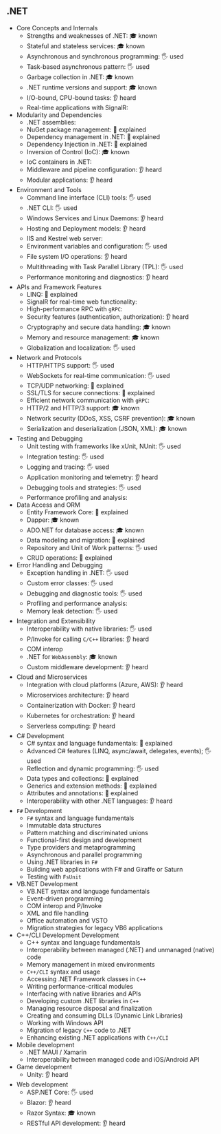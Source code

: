 ## .NET

- Core Concepts and Internals
  - Strengths and weaknesses of .NET: 🎓 known
  - Stateful and stateless services: 🎓 known
  - Asynchronous and synchronous programming: 🖐️ used
  - Task-based asynchronous pattern: 🖐️ used
  - Garbage collection in .NET: 🎓 known
  - .NET runtime versions and support: 🎓 known
  - I/O-bound, CPU-bound tasks: 👂 heard
  - Real-time applications with SignalR: 
- Modularity and Dependencies
  - .NET assemblies: 
  - NuGet package management: 🙋 explained
  - Dependency management in .NET: 🙋 explained
  - Dependency Injection in .NET: 🙋 explained
  - Inversion of Control (IoC): 🎓 known
  - IoC containers in .NET:
  - Middleware and pipeline configuration: 👂 heard
  - Modular applications: 👂 heard
- Environment and Tools
  - Command line interface (CLI) tools: 🖐️ used
  - .NET CLI: 🖐️ used
  - Windows Services and Linux Daemons: 👂 heard
  - Hosting and Deployment models: 👂 heard
  - IIS and Kestrel web server:
  - Environment variables and configuration: 🖐️ used
  - File system I/O operations: 👂 heard
  - Multithreading with Task Parallel Library (TPL): 🖐️ used
  - Performance monitoring and diagnostics: 👂 heard
- APIs and Framework Features
  - LINQ: 🙋 explained 
  - SignalR for real-time web functionality: 
  - High-performance RPC with `gRPC`:
  - Security features (authentication, authorization): 👂 heard
  - Cryptography and secure data handling: 🎓 known
  - Memory and resource management: 🎓 known
  - Globalization and localization: 🖐️ used
- Network and Protocols
  - HTTP/HTTPS support: 🖐️ used
  - WebSockets for real-time communication: 🖐️ used
  - TCP/UDP networking: 🙋 explained 
  - SSL/TLS for secure connections: 🙋 explained 
  - Efficient network communication with `gRPC`:
  - HTTP/2 and HTTP/3 support: 🎓 known
  - Network security (DDoS, XSS, CSRF prevention): 🎓 known
  - Serialization and deserialization (JSON, XML): 🎓 known
- Testing and Debugging
  - Unit testing with frameworks like xUnit, NUnit: 🖐️ used
  - Integration testing: 🖐️ used
  - Logging and tracing: 🖐️ used
  - Application monitoring and telemetry: 👂 heard
  - Debugging tools and strategies: 🖐️ used
  - Performance profiling and analysis: 
- Data Access and ORM
  - Entity Framework Core: 🙋 explained 
  - Dapper: 🎓 known
  - ADO.NET for database access: 🎓 known
  - Data modeling and migration: 🙋 explained 
  - Repository and Unit of Work patterns: 🖐️ used
  - CRUD operations: 🙋 explained 
- Error Handling and Debugging
  - Exception handling in .NET: 🖐️ used
  - Custom error classes: 🖐️ used
  - Debugging and diagnostic tools: 🖐️ used
  - Profiling and performance analysis:
  - Memory leak detection: 🖐️ used
- Integration and Extensibility
  - Interoperability with native libraries: 🖐️ used
  - P/Invoke for calling `C/C++` libraries: 👂 heard
  - COM interop
  - .NET for `WebAssembly`: 🎓 known
  - Custom middleware development: 👂 heard
- Cloud and Microservices
  - Integration with cloud platforms (Azure, AWS): 👂 heard
  - Microservices architecture: 👂 heard
  - Containerization with Docker: 👂 heard
  - Kubernetes for orchestration: 👂 heard
  - Serverless computing: 👂 heard
- C# Development
  - C# syntax and language fundamentals: 🙋 explained
  - Advanced C# features (LINQ, async/await, delegates, events); 🖐️ used
  - Reflection and dynamic programming: 🖐️ used
  - Data types and collections: 🙋 explained
  - Generics and extension methods: 🙋 explained
  - Attributes and annotations: 🙋 explained
  - Interoperability with other .NET languages: 👂 heard
- `F#` Development
  - `F#` syntax and language fundamentals
  - Immutable data structures
  - Pattern matching and discriminated unions
  - Functional-first design and development
  - Type providers and metaprogramming
  - Asynchronous and parallel programming
  - Using .NET libraries in `F#`
  - Building web applications with F# and Giraffe or Saturn
  - Testing with `FsUnit`
- VB.NET Development
  - VB.NET syntax and language fundamentals
  - Event-driven programming
  - COM interop and P/Invoke
  - XML and file handling
  - Office automation and VSTO
  - Migration strategies for legacy VB6 applications
- C++/CLI Development Development
  - C++ syntax and language fundamentals
  - Interoperability between managed (.NET) and unmanaged (native) code
  - Memory management in mixed environments
  - `C++/CLI` syntax and usage
  - Accessing .NET Framework classes in `C++`
  - Writing performance-critical modules
  - Interfacing with native libraries and APIs
  - Developing custom .NET libraries in `C++`
  - Managing resource disposal and finalization
  - Creating and consuming DLLs (Dynamic Link Libraries)
  - Working with Windows API
  - Migration of legacy `C++` code to .NET
  - Enhancing existing .NET applications with `C++/CLI`
- Mobile development
  - .NET MAUI / Xamarin
  - Interoperability between managed code and iOS/Android API
- Game development
  - Unity: 👂 heard
- Web development
  - ASP.NET Core: 🖐️ used
  - Blazor: 👂 heard
  - Razor Syntax: 🎓 known
  - RESTful API development: 👂 heard
